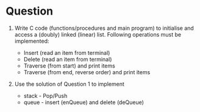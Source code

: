 # Question

1. Write C code (functions/procedures and main program) to initialise and access a (doubly) linked (linear) list. Following operations must be implemented:

    - Insert (read an item from terminal)
    - Delete (read an item from terminal)
    - Traverse (from start) and print items
    - Traverse (from end, reverse order) and print items

2. Use the solution of Question 1 to implement

    - stack - Pop/Push
    - queue - insert (enQueue) and delete (deQueue)
